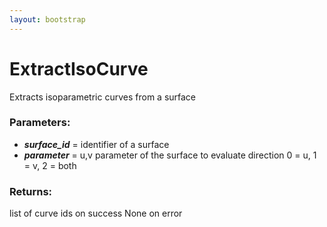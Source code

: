 ```yaml
---
layout: bootstrap
---
```


# ExtractIsoCurve

Extracts isoparametric curves from a surface
          

### Parameters:

- ***surface_id*** = identifier of a surface
- ***parameter*** = u,v parameter of the surface to evaluate
direction
  0 = u, 1 = v, 2 = both
        

### Returns:


list of curve ids on success
None on error
        


